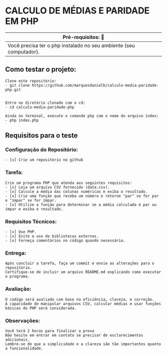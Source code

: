 # CALCULO DE MÉDIAS E PARIDADE EM PHP
| Pré-requisitos: :rotating_light:                                  | 
| ------------------------------------------------------------------| 
| Você precisa ter o php instalado no seu ambiente (seu computador).| 

## Como testar o projeto:
    Clone este repositório:
    - git clone https://github.com/marquesdanielb/calculo-media-paridade-php.git

    
    Entre no diretório clonado com o cd:
    - cd calculo-media-paridade-php
    
    Ainda no terminal, execute o comando php com o nome do arquivo index:
    - php index.php

## Requisitos para o teste
### Configuração do Repositório:
	- [x] Crie um repositório no github

### Tarefa:
	Crie um programa PHP que atenda aos seguintes requisitos:
	- [x] Leia um arquivo CSV fornecido (data.csv).
	- [x] Calcule a média das colunas numéricas e exiba o resultado.
	- [x] Crie uma função que receba um número e retorne "par" se for par e "ímpar" se for ímpar.
	- [x] Utilize a função para determinar se a média calculada é par ou ímpar e exiba o resultado.

### Requisitos Técnicos:
	- [x] Use PHP.
	- [x] Evite o uso de bibliotecas externas.
	- [x] Forneça comentários no código quando necessário.

### Entrega:
	Após concluir a tarefa, faça um commit e envie as alterações para o repositório.
	Certifique-se de incluir um arquivo README.md explicando como executar o programa.

### Avaliação:
	O código será avaliado com base na eficiência, clareza, e correção.
	A capacidade de manipular arquivos CSV, calcular médias e usar funções básicas do PHP será considerada.

### Observações:
	Você terá 2 horas para finalizar a prova
	Não hesite em entrar em contato se precisar de esclarecimentos adicionais.
	Lembre-se de que a simplicidade e a clareza são tão importantes quanto a funcionalidade. 

